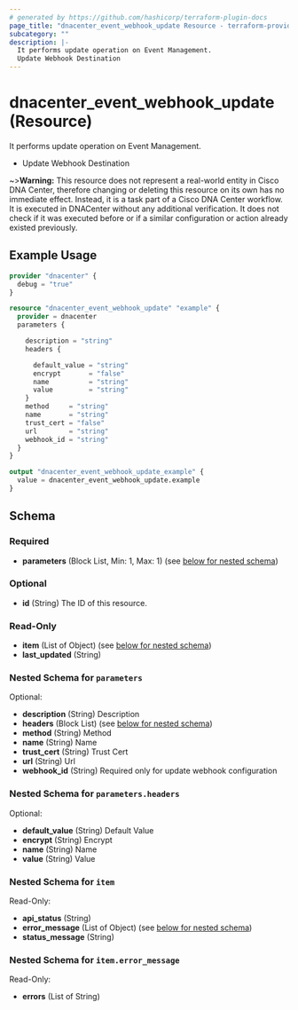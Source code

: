 ```yaml
---
# generated by https://github.com/hashicorp/terraform-plugin-docs
page_title: "dnacenter_event_webhook_update Resource - terraform-provider-dnacenter"
subcategory: ""
description: |-
  It performs update operation on Event Management.
  Update Webhook Destination
---
```


# dnacenter_event_webhook_update (Resource)

It performs update operation on Event Management.

- Update Webhook Destination

~>**Warning:**
This resource does not represent a real-world entity in Cisco DNA Center, therefore changing or deleting this resource on its own has no immediate effect.
Instead, it is a task part of a Cisco DNA Center workflow. It is executed in DNACenter without any additional verification. It does not check if it was executed before or if a similar configuration or action already existed previously.

## Example Usage

```terraform
provider "dnacenter" {
  debug = "true"
}

resource "dnacenter_event_webhook_update" "example" {
  provider = dnacenter
  parameters {

    description = "string"
    headers {

      default_value = "string"
      encrypt       = "false"
      name          = "string"
      value         = "string"
    }
    method     = "string"
    name       = "string"
    trust_cert = "false"
    url        = "string"
    webhook_id = "string"
  }
}

output "dnacenter_event_webhook_update_example" {
  value = dnacenter_event_webhook_update.example
}
```

<!-- schema generated by tfplugindocs -->
## Schema

### Required

- **parameters** (Block List, Min: 1, Max: 1) (see [below for nested schema](#nestedblock--parameters))

### Optional

- **id** (String) The ID of this resource.

### Read-Only

- **item** (List of Object) (see [below for nested schema](#nestedatt--item))
- **last_updated** (String)

<a id="nestedblock--parameters"></a>
### Nested Schema for `parameters`

Optional:

- **description** (String) Description
- **headers** (Block List) (see [below for nested schema](#nestedblock--parameters--headers))
- **method** (String) Method
- **name** (String) Name
- **trust_cert** (String) Trust Cert
- **url** (String) Url
- **webhook_id** (String) Required only for update webhook configuration

<a id="nestedblock--parameters--headers"></a>
### Nested Schema for `parameters.headers`

Optional:

- **default_value** (String) Default Value
- **encrypt** (String) Encrypt
- **name** (String) Name
- **value** (String) Value



<a id="nestedatt--item"></a>
### Nested Schema for `item`

Read-Only:

- **api_status** (String)
- **error_message** (List of Object) (see [below for nested schema](#nestedobjatt--item--error_message))
- **status_message** (String)

<a id="nestedobjatt--item--error_message"></a>
### Nested Schema for `item.error_message`

Read-Only:

- **errors** (List of String)


